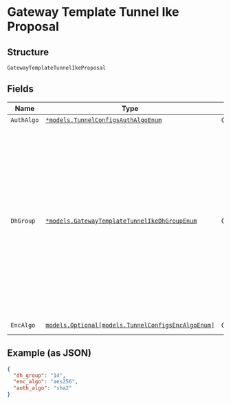 
# Gateway Template Tunnel Ike Proposal

## Structure

`GatewayTemplateTunnelIkeProposal`

## Fields

| Name | Type | Tags | Description |
|  --- | --- | --- | --- |
| `AuthAlgo` | [`*models.TunnelConfigsAuthAlgoEnum`](../../doc/models/tunnel-configs-auth-algo-enum.md) | Optional | - |
| `DhGroup` | [`*models.GatewayTemplateTunnelIkeDhGroupEnum`](../../doc/models/gateway-template-tunnel-ike-dh-group-enum.md) | Optional | * 1<br>* 2 (1024-bit)<br>* 5<br>* 14 (default, 2048-bit)<br>* 15 (3072-bit)<br>* 16 (4096-bit)<br>* 19 (256-bit ECP)<br>* 20 (384-bit ECP)<br>* 21 (521-bit ECP)<br>* 24 (2048-bit ECP)<br>**Default**: `"14"` |
| `EncAlgo` | [`models.Optional[models.TunnelConfigsEncAlgoEnum]`](../../doc/models/tunnel-configs-enc-algo-enum.md) | Optional | **Default**: `"aes256"` |

## Example (as JSON)

```json
{
  "dh_group": "14",
  "enc_algo": "aes256",
  "auth_algo": "sha2"
}
```

